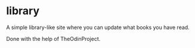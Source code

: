 # library

A simple library-like site where you can update what books you have read.

Done with the help of TheOdinProject.